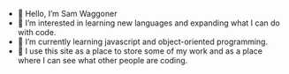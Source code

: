 - 👋 Hello, I’m Sam Waggoner
- 👀 I’m interested in learning new languages and expanding what I can do with code.
- 🌱 I’m currently learning javascript and object-oriented programming.
- 💞️ I use this site as a place to store some of my work and as a place where I can see what other people are coding.

<!---
SamWaggoner/SamWaggoner is a ✨ special ✨ repository because its `README.md` (this file) appears on your GitHub profile.
You can click the Preview link to take a look at your changes.
--->
